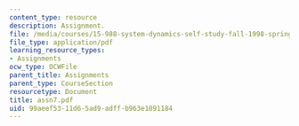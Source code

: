 ```yaml
---
content_type: resource
description: Assignment.
file: /media/courses/15-988-system-dynamics-self-study-fall-1998-spring-1999/99aeef5311d65ad9adffb963e1091184_assn7.pdf
file_type: application/pdf
learning_resource_types:
- Assignments
ocw_type: OCWFile
parent_title: Assignments
parent_type: CourseSection
resourcetype: Document
title: assn7.pdf
uid: 99aeef53-11d6-5ad9-adff-b963e1091184
---
```

